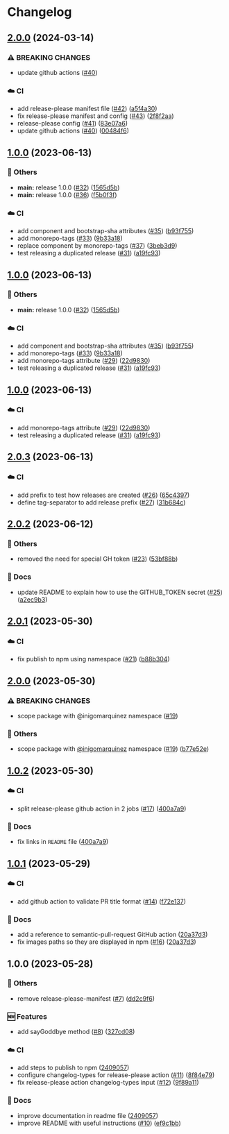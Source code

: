 # Changelog

## [2.0.0](https://github.com/inigomarquinez/howto-release-please/compare/howto-release-please-v1.0.0...howto-release-please-v2.0.0) (2024-03-14)


### ⚠ BREAKING CHANGES

* update github actions ([#40](https://github.com/inigomarquinez/howto-release-please/issues/40))

### ☁️ CI

* add release-please manifest file ([#42](https://github.com/inigomarquinez/howto-release-please/issues/42)) ([a5f4a30](https://github.com/inigomarquinez/howto-release-please/commit/a5f4a307325ecd21590b2426cce86321db4165e8))
* fix release-please manifest and config ([#43](https://github.com/inigomarquinez/howto-release-please/issues/43)) ([2f8f2aa](https://github.com/inigomarquinez/howto-release-please/commit/2f8f2aa58d2c04895ba7678f3d23300104b5539c))
* release-please config ([#41](https://github.com/inigomarquinez/howto-release-please/issues/41)) ([83e07a6](https://github.com/inigomarquinez/howto-release-please/commit/83e07a6eec4fd911ee2192d1db2f047785bf0c66))
* update github actions ([#40](https://github.com/inigomarquinez/howto-release-please/issues/40)) ([00484f6](https://github.com/inigomarquinez/howto-release-please/commit/00484f63bccfc0b6181497f64ce758093a290be5))

## [1.0.0](https://github.com/inigomarquinez/howto-release-please/compare/howto-release-please-v1.0.0...howto-release-please-v1.0.0) (2023-06-13)


### 🔧 Others

* **main:** release 1.0.0 ([#32](https://github.com/inigomarquinez/howto-release-please/issues/32)) ([1565d5b](https://github.com/inigomarquinez/howto-release-please/commit/1565d5b69e2d98f5bf27c0d34c77ee2884f4945e))
* **main:** release 1.0.0 ([#36](https://github.com/inigomarquinez/howto-release-please/issues/36)) ([f5b0f3f](https://github.com/inigomarquinez/howto-release-please/commit/f5b0f3fbb5c81aeea426896bdd1e732287d73fb0))


### ☁️ CI

* add component and bootstrap-sha attributes ([#35](https://github.com/inigomarquinez/howto-release-please/issues/35)) ([b93f755](https://github.com/inigomarquinez/howto-release-please/commit/b93f7555b1287e19cec90391e6a045bdf149109f))
* add monorepo-tags ([#33](https://github.com/inigomarquinez/howto-release-please/issues/33)) ([9b33a18](https://github.com/inigomarquinez/howto-release-please/commit/9b33a18dc9fc201c170e34e8b536330036a3a4f9))
* replace component by monorepo-tags ([#37](https://github.com/inigomarquinez/howto-release-please/issues/37)) ([3beb3d9](https://github.com/inigomarquinez/howto-release-please/commit/3beb3d94a748f19602b7695e11bd1ad6ca95eea1))
* test releasing a duplicated release ([#31](https://github.com/inigomarquinez/howto-release-please/issues/31)) ([a19fc93](https://github.com/inigomarquinez/howto-release-please/commit/a19fc93721588ae1c6e58ed2e61e98879c18aaac))

## [1.0.0](https://github.com/inigomarquinez/howto-release-please/compare/v2.0.3...v1.0.0) (2023-06-13)


### 🔧 Others

* **main:** release 1.0.0 ([#32](https://github.com/inigomarquinez/howto-release-please/issues/32)) ([1565d5b](https://github.com/inigomarquinez/howto-release-please/commit/1565d5b69e2d98f5bf27c0d34c77ee2884f4945e))


### ☁️ CI

* add component and bootstrap-sha attributes ([#35](https://github.com/inigomarquinez/howto-release-please/issues/35)) ([b93f755](https://github.com/inigomarquinez/howto-release-please/commit/b93f7555b1287e19cec90391e6a045bdf149109f))
* add monorepo-tags ([#33](https://github.com/inigomarquinez/howto-release-please/issues/33)) ([9b33a18](https://github.com/inigomarquinez/howto-release-please/commit/9b33a18dc9fc201c170e34e8b536330036a3a4f9))
* add monorepo-tags attribute ([#29](https://github.com/inigomarquinez/howto-release-please/issues/29)) ([22d9830](https://github.com/inigomarquinez/howto-release-please/commit/22d983000d51169d4ce3617da16234bd3d53b688))
* test releasing a duplicated release ([#31](https://github.com/inigomarquinez/howto-release-please/issues/31)) ([a19fc93](https://github.com/inigomarquinez/howto-release-please/commit/a19fc93721588ae1c6e58ed2e61e98879c18aaac))

## [1.0.0](https://github.com/inigomarquinez/howto-release-please/compare/v2.0.3...v1.0.0) (2023-06-13)


### ☁️ CI

* add monorepo-tags attribute ([#29](https://github.com/inigomarquinez/howto-release-please/issues/29)) ([22d9830](https://github.com/inigomarquinez/howto-release-please/commit/22d983000d51169d4ce3617da16234bd3d53b688))
* test releasing a duplicated release ([#31](https://github.com/inigomarquinez/howto-release-please/issues/31)) ([a19fc93](https://github.com/inigomarquinez/howto-release-please/commit/a19fc93721588ae1c6e58ed2e61e98879c18aaac))

## [2.0.3](https://github.com/inigomarquinez/howto-release-please/compare/v2.0.2...v2.0.3) (2023-06-13)


### ☁️ CI

* add prefix to test how releases are created ([#26](https://github.com/inigomarquinez/howto-release-please/issues/26)) ([65c4397](https://github.com/inigomarquinez/howto-release-please/commit/65c4397c31d7d073dfeffb1e9c79790eb35ee029))
* define tag-separator to add release prefix ([#27](https://github.com/inigomarquinez/howto-release-please/issues/27)) ([31b684c](https://github.com/inigomarquinez/howto-release-please/commit/31b684cccca04d23a50e5e6d0fc8dd0c61da1eb8))

## [2.0.2](https://github.com/inigomarquinez/howto-release-please/compare/v2.0.1...v2.0.2) (2023-06-12)


### 🔧 Others

* removed the need for special GH token ([#23](https://github.com/inigomarquinez/howto-release-please/issues/23)) ([53bf88b](https://github.com/inigomarquinez/howto-release-please/commit/53bf88b934dfbf07e15f62f52af586d5899d8fc9))


### 📝 Docs

* update README to explain how to use the GITHUB_TOKEN secret ([#25](https://github.com/inigomarquinez/howto-release-please/issues/25)) ([a2ec9b3](https://github.com/inigomarquinez/howto-release-please/commit/a2ec9b380740e14304010840381a9dbb669c1c3d))

## [2.0.1](https://github.com/inigomarquinez/howto-release-please/compare/v2.0.0...v2.0.1) (2023-05-30)


### ☁️ CI

* fix publish to npm using namespace ([#21](https://github.com/inigomarquinez/howto-release-please/issues/21)) ([b88b304](https://github.com/inigomarquinez/howto-release-please/commit/b88b30401991196a97bee691d77246944c477533))

## [2.0.0](https://github.com/inigomarquinez/howto-release-please/compare/v1.0.2...v2.0.0) (2023-05-30)


### ⚠ BREAKING CHANGES

* scope package with @inigomarquinez namespace ([#19](https://github.com/inigomarquinez/howto-release-please/issues/19))

### 🔧 Others

* scope package with [@inigomarquinez](https://github.com/inigomarquinez) namespace ([#19](https://github.com/inigomarquinez/howto-release-please/issues/19)) ([b77e52e](https://github.com/inigomarquinez/howto-release-please/commit/b77e52eb5e278bd91d7012c8c5924454a54d98d5))

## [1.0.2](https://github.com/inigomarquinez/howto-release-please/compare/v1.0.1...v1.0.2) (2023-05-30)


### ☁️ CI

* split release-please github action in 2 jobs ([#17](https://github.com/inigomarquinez/howto-release-please/issues/17)) ([400a7a9](https://github.com/inigomarquinez/howto-release-please/commit/400a7a97b5e43aa7836437540b5be3e07ae0c7e6))


### 📝 Docs

* fix links in `README` file ([400a7a9](https://github.com/inigomarquinez/howto-release-please/commit/400a7a97b5e43aa7836437540b5be3e07ae0c7e6))

## [1.0.1](https://github.com/inigomarquinez/howto-release-please/compare/v1.0.0...v1.0.1) (2023-05-29)


### ☁️ CI

* add github action to validate PR title format ([#14](https://github.com/inigomarquinez/howto-release-please/issues/14)) ([f72e137](https://github.com/inigomarquinez/howto-release-please/commit/f72e137a95de8d2000fbd28a5df6f513f7e5f353))


### 📝 Docs

* add a reference to semantic-pull-request GitHub action ([20a37d3](https://github.com/inigomarquinez/howto-release-please/commit/20a37d343baef30448b858badf5e02e5cf23da69))
* fix images paths so they are displayed in npm ([#16](https://github.com/inigomarquinez/howto-release-please/issues/16)) ([20a37d3](https://github.com/inigomarquinez/howto-release-please/commit/20a37d343baef30448b858badf5e02e5cf23da69))

## 1.0.0 (2023-05-28)


### 🔧 Others

* remove release-please-manifest ([#7](https://github.com/inigomarquinez/howto-release-please/issues/7)) ([dd2c9f6](https://github.com/inigomarquinez/howto-release-please/commit/dd2c9f65807a0ad88d8079e807d8f849f7ac95b0))


### 🆕 Features

* add sayGoddbye method ([#8](https://github.com/inigomarquinez/howto-release-please/issues/8)) ([327cd08](https://github.com/inigomarquinez/howto-release-please/commit/327cd0894ae185c6dc0f8da69e1b5a0fd2cfb2b0))


### ☁️ CI

* add steps to publish to npm ([2409057](https://github.com/inigomarquinez/howto-release-please/commit/24090574d6b5e2a02e512365ebb25fee0ff2e8d4))
* configure changelog-types for release-please action ([#11](https://github.com/inigomarquinez/howto-release-please/issues/11)) ([8f84e79](https://github.com/inigomarquinez/howto-release-please/commit/8f84e79773f64f49202829ce5b6d166a384d5364))
* fix release-please action changelog-types input ([#12](https://github.com/inigomarquinez/howto-release-please/issues/12)) ([9f89a11](https://github.com/inigomarquinez/howto-release-please/commit/9f89a1178781947d915d369419fdd5ed2827b72e))


### 📝 Docs

* improve documentation in readme file ([2409057](https://github.com/inigomarquinez/howto-release-please/commit/24090574d6b5e2a02e512365ebb25fee0ff2e8d4))
* improve README with useful instructions ([#10](https://github.com/inigomarquinez/howto-release-please/issues/10)) ([ef9c1bb](https://github.com/inigomarquinez/howto-release-please/commit/ef9c1bb0973e9ae2a86d0cab1bc2d3275f4de0d8))
